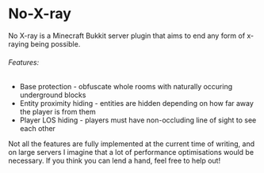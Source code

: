 No-X-ray
========

No X-ray is a Minecraft Bukkit server plugin that aims to end any form of x-raying being possible.

###### Features: ######
* Base protection - obfuscate whole rooms with naturally occuring underground blocks
* Entity proximity hiding - entities are hidden depending on how far away the player is from them
* Player LOS hiding - players must have non-occluding line of sight to see each other
  
Not all the features are fully implemented at the current time of writing, and on large servers I imagine that a lot of performance optimisations would be necessary. If you think you can lend a hand, feel free to help out!
